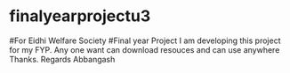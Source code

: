 # finalyearprojectu3
#For Eidhi Welfare Society
#Final year Project
I am developing this project for my FYP. Any one want can download resouces and can use anywhere
Thanks.
Regards Abbangash
